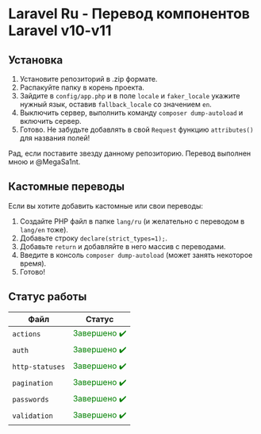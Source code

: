 # Laravel Ru - Перевод компонентов Laravel v10-v11


## Установка
1. Установите репозиторий в .zip формате.
2. Распакуйте папку в корень проекта.
3. Зайдите в `config/app.php` и в поле `locale` и `faker_locale` укажите нужный язык, оставив `fallback_locale` со значением `en`.
4. Выключить сервер, выполнить команду `composer dump-autoload` и включить сервер. 
5. Готово. Не забудьте добавлять в свой `Request` функцию `attributes()` для названия полей!

Рад, если поставите звезду данному репозиторию. Перевод выполнен мною и @MegaSa1nt.


## Кастомные переводы
Если вы хотите добавить кастомные или свои переводы:
1. Создайте PHP файл в папке `lang/ru` (и желательно с переводом в `lang/en` тоже).
2. Добавьте строку `declare(strict_types=1);`.
3. Добавьте `return` и добавляйте в него массив с переводами.
4. Введите в консоль `composer dump-autoload` (может занять некоторое время).
5. Готово!


## Статус работы
| Файл | Статус |
|-----------------|------------------------------------------------|
| `actions`       | <span style="color:green">Завершено ✔️</span> |
| `auth`          | <span style="color:green">Завершено ✔️</span> |
| `http-statuses` | <span style="color:green">Завершено ✔️</span> |
| `pagination`    | <span style="color:green">Завершено ✔️</span> |
| `passwords`     | <span style="color:green">Завершено ✔️</span> |
| `validation`    | <span style="color:green">Завершено ✔️</span> |
